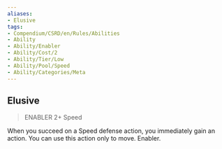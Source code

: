 ```yaml
---
aliases:
- Elusive
tags:
- Compendium/CSRD/en/Rules/Abilities
- Ability
- Ability/Enabler
- Ability/Cost/2
- Ability/Tier/Low
- Ability/Pool/Speed
- Ability/Categories/Meta
---
```


  
## Elusive  
>ENABLER 2+  Speed  
  
When you succeed on a Speed defense action, you immediately gain an action. You can use this action only to move. Enabler.
